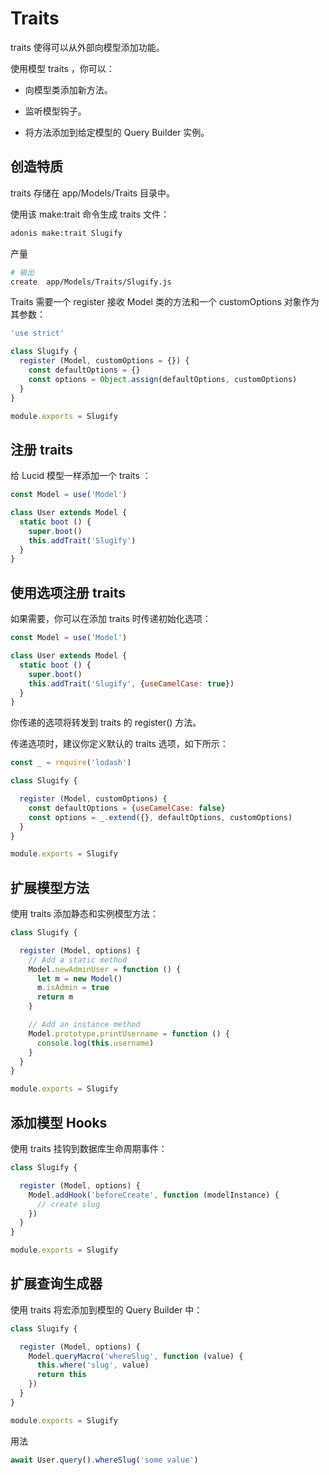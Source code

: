 # Traits
 traits 使得可以从外部向模型添加功能。

使用模型 traits ，你可以：

- 向模型类添加新方法。

- 监听模型钩子。

- 将方法添加到给定模型的 Query Builder 实例。

## 创造特质
 traits 存储在 app/Models/Traits 目录中。

使用该 make:trait 命令生成 traits 文件：
```bash
adonis make:trait Slugify
```
产量
```bash
# 输出
create  app/Models/Traits/Slugify.js
```
 Traits 需要一个 register 接收 Model 类的方法和一个 customOptions 对象作为其参数：
```javascript
'use strict'

class Slugify {
  register (Model, customOptions = {}) {
    const defaultOptions = {}
    const options = Object.assign(defaultOptions, customOptions)
  }
}

module.exports = Slugify
```
## 注册 traits 
给 Lucid 模型一样添加一个 traits ：
```javascript
const Model = use('Model')

class User extends Model {
  static boot () {
    super.boot()
    this.addTrait('Slugify')
  }
}
```
## 使用选项注册 traits 
如果需要，你可以在添加 traits 时传递初始化选项：
```javascript
const Model = use('Model')

class User extends Model {
  static boot () {
    super.boot()
    this.addTrait('Slugify', {useCamelCase: true})
  }
}
```
你传递的选项将转发到 traits 的 register() 方法。

传递选项时，建议你定义默认的 traits 选项，如下所示：
```javascript
const _ = require('lodash')

class Slugify {

  register (Model, customOptions) {
    const defaultOptions = {useCamelCase: false}
    const options = _.extend({}, defaultOptions, customOptions)
  }
}

module.exports = Slugify
```
## 扩展模型方法
使用 traits 添加静态和实例模型方法：
```javascript
class Slugify {

  register (Model, options) {
    // Add a static method
    Model.newAdminUser = function () {
      let m = new Model()
      m.isAdmin = true
      return m
    }

    // Add an instance method
    Model.prototype.printUsername = function () {
      console.log(this.username)
    }
  }
}

module.exports = Slugify
```
## 添加模型 Hooks
使用 traits 挂钩到数据库生命周期事件：
```javascript
class Slugify {

  register (Model, options) {
    Model.addHook('beforeCreate', function (modelInstance) {
      // create slug
    })
  }
}

module.exports = Slugify
```
## 扩展查询生成器
使用 traits 将宏添加到模型的 Query Builder 中：
```javascript
class Slugify {

  register (Model, options) {
    Model.queryMacro('whereSlug', function (value) {
      this.where('slug', value)
      return this
    })
  }
}

module.exports = Slugify
```
用法
```javascript
await User.query().whereSlug('some value')
```